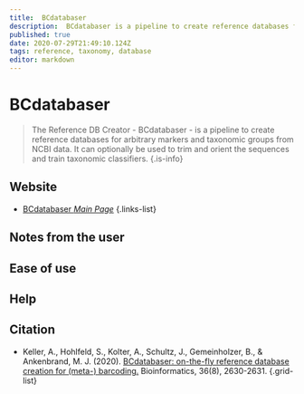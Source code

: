 ```yaml
---
title:  BCdatabaser
description:  BCdatabaser is a pipeline to create reference databases for arbitrary markers and taxonomic groups from NCBI data.
published: true
date: 2020-07-29T21:49:10.124Z
tags: reference, taxonomy, database
editor: markdown
---
```


#  BCdatabaser

> The Reference DB Creator - BCdatabaser - is a pipeline to create reference databases for arbitrary markers and taxonomic groups from NCBI data. It can optionally be used to trim and orient the sequences and train taxonomic classifiers.
{.is-info}

 

## Website 

- [BCdatabaser *Main Page*](https://bcdatabaser.molecular.eco/)
 {.links-list}


## Notes from the user

## Ease of use


## Help


## Citation 

- Keller, A., Hohlfeld, S., Kolter, A., Schultz, J., Gemeinholzer, B., & Ankenbrand, M. J. (2020). [BCdatabaser: on-the-fly reference database creation for (meta-) barcoding.](https://academic.oup.com/bioinformatics/article/36/8/2630/5697086) Bioinformatics, 36(8), 2630-2631.
{.grid-list}
